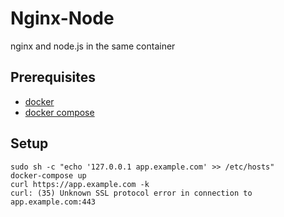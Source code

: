 # Nginx-Node

nginx and node.js in the same container

## Prerequisites

* [docker](https://docs.docker.com/installation/mac)
* [docker compose](https://docs.docker.com/compose/install)

## Setup

    sudo sh -c "echo '127.0.0.1 app.example.com' >> /etc/hosts"
    docker-compose up
    curl https://app.example.com -k
    curl: (35) Unknown SSL protocol error in connection to app.example.com:443

